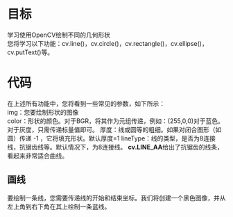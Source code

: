 # 目标
学习使用OpenCV绘制不同的几何形状  
您将学习以下功能：cv.line()，cv.circle()，cv.rectangle()，cv.ellipse()，cv.putText()等。  
# 代码
在上述所有功能中，您将看到一些常见的参数，如下所示：  
img：您要绘制形状的图像  
color：形状的颜色。对于BGR，将其作为元组传递，例如：(255,0,0)对于蓝色。对于灰度，只需传递标量值即可。
厚度：线或圆等的粗细。如果对闭合图形（如圆）传递 -1 ，它将填充形状。默认厚度=1
lineType：线的类型，是否为8连接线，抗锯齿线等。默认情况下，为8连接线。
**cv.LINE_AA**给出了抗锯齿的线条，看起来非常适合曲线。
## 画线
要绘制一条线，您需要传递线的开始和结束坐标。我们将创建一个黑色图像，并从左上角到右下角在其上绘制一条蓝线。
